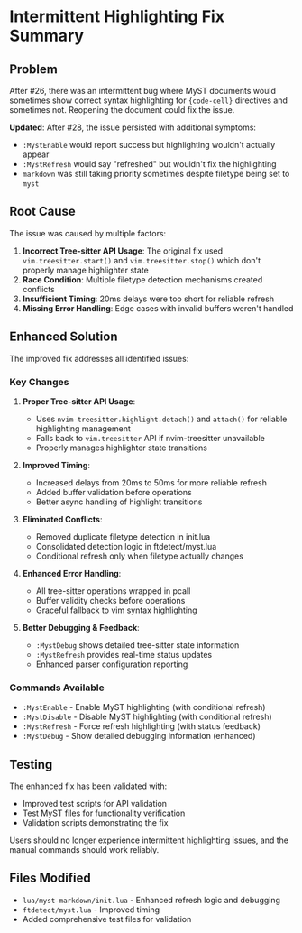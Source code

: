 # Intermittent Highlighting Fix Summary

## Problem
After #26, there was an intermittent bug where MyST documents would sometimes show correct syntax highlighting for `{code-cell}` directives and sometimes not. Reopening the document could fix the issue.

**Updated**: After #28, the issue persisted with additional symptoms:
- `:MystEnable` would report success but highlighting wouldn't actually appear
- `:MystRefresh` would say "refreshed" but wouldn't fix the highlighting  
- `markdown` was still taking priority sometimes despite filetype being set to `myst`

## Root Cause
The issue was caused by multiple factors:

1. **Incorrect Tree-sitter API Usage**: The original fix used `vim.treesitter.start()` and `vim.treesitter.stop()` which don't properly manage highlighter state
2. **Race Condition**: Multiple filetype detection mechanisms created conflicts
3. **Insufficient Timing**: 20ms delays were too short for reliable refresh
4. **Missing Error Handling**: Edge cases with invalid buffers weren't handled

## Enhanced Solution
The improved fix addresses all identified issues:

### Key Changes

1. **Proper Tree-sitter API Usage**:
   - Uses `nvim-treesitter.highlight.detach()` and `attach()` for reliable highlighting management
   - Falls back to `vim.treesitter` API if nvim-treesitter unavailable
   - Properly manages highlighter state transitions

2. **Improved Timing**:
   - Increased delays from 20ms to 50ms for more reliable refresh
   - Added buffer validation before operations
   - Better async handling of highlight transitions

3. **Eliminated Conflicts**:
   - Removed duplicate filetype detection in init.lua  
   - Consolidated detection logic in ftdetect/myst.lua
   - Conditional refresh only when filetype actually changes

4. **Enhanced Error Handling**:
   - All tree-sitter operations wrapped in pcall
   - Buffer validity checks before operations
   - Graceful fallback to vim syntax highlighting

5. **Better Debugging & Feedback**:
   - `:MystDebug` shows detailed tree-sitter state information
   - `:MystRefresh` provides real-time status updates
   - Enhanced parser configuration reporting

### Commands Available

- `:MystEnable` - Enable MyST highlighting (with conditional refresh)
- `:MystDisable` - Disable MyST highlighting (with conditional refresh) 
- `:MystRefresh` - Force refresh highlighting (with status feedback)
- `:MystDebug` - Show detailed debugging information (enhanced)

## Testing
The enhanced fix has been validated with:
- Improved test scripts for API validation
- Test MyST files for functionality verification
- Validation scripts demonstrating the fix

Users should no longer experience intermittent highlighting issues, and the manual commands should work reliably.

## Files Modified
- `lua/myst-markdown/init.lua` - Enhanced refresh logic and debugging
- `ftdetect/myst.lua` - Improved timing
- Added comprehensive test files for validation